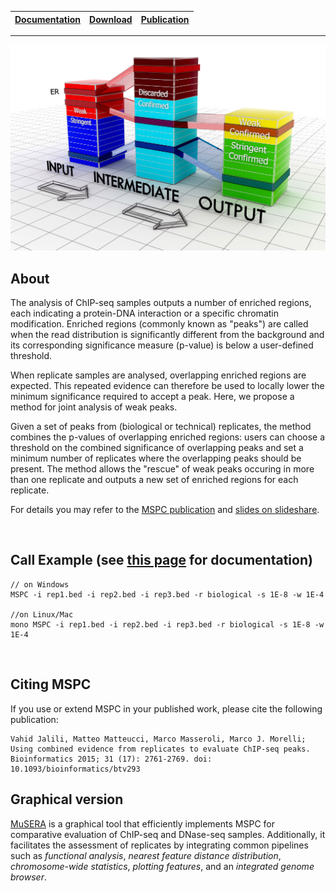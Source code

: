 | [Documentation](https://github.com/Genometric/MSPC/wiki) | [Download](https://github.com/Genometric/MSPC/releases) | [Publication](https://academic.oup.com/bioinformatics/article/31/17/2761/183989/Using-combined-evidence-from-replicates-to)
| -- |:--:| --: |
---

![](docs/Home_mspc.jpg)

## About

The analysis of ChIP-seq samples outputs a number of enriched regions, each indicating a protein-DNA interaction or a specific chromatin modification. Enriched regions (commonly known as "peaks") are called when the read distribution is significantly different from the background and its corresponding significance measure (p-value) is below a user-defined threshold.

When replicate samples are analysed, overlapping enriched regions are expected. This repeated evidence can therefore be used to locally lower the minimum significance required to accept a peak. Here, we propose a method for joint analysis of weak peaks.

Given a set of peaks from (biological or technical) replicates, the method combines the p-values of overlapping enriched regions: users can choose a threshold on the combined significance of overlapping peaks and set a minimum number of replicates where the overlapping peaks should be present. The method allows the "rescue" of weak peaks occuring in more than one replicate and outputs a new set of enriched regions for each replicate. 

For details you may refer to the [MSPC publication](http://bioinformatics.oxfordjournals.org/content/31/17/2761) and  [slides on slideshare](http://www.slideshare.net/jalilivahid/mspc-50694133).

<br/>

## Call Example (see [this page](https://github.com/Genometric/MSPC/wiki) for documentation)

    // on Windows
    MSPC -i rep1.bed -i rep2.bed -i rep3.bed -r biological -s 1E-8 -w 1E-4
    
    //on Linux/Mac
    mono MSPC -i rep1.bed -i rep2.bed -i rep3.bed -r biological -s 1E-8 -w 1E-4

<br/>

## Citing MSPC
If you use or extend MSPC in your published work, please cite the following publication:

    Vahid Jalili, Matteo Matteucci, Marco Masseroli, Marco J. Morelli;
    Using combined evidence from replicates to evaluate ChIP-seq peaks.
    Bioinformatics 2015; 31 (17): 2761-2769. doi: 10.1093/bioinformatics/btv293


## Graphical version
[MuSERA](Musera.codeplex.com) is a graphical tool that efficiently implements MSPC for comparative evaluation of ChIP-seq and DNase-seq samples. Additionally, it facilitates the assessment of replicates by integrating common pipelines such as _functional analysis_, _nearest feature distance distribution_, _chromosome-wide statistics_, _plotting features_, and an _integrated genome browser_.
